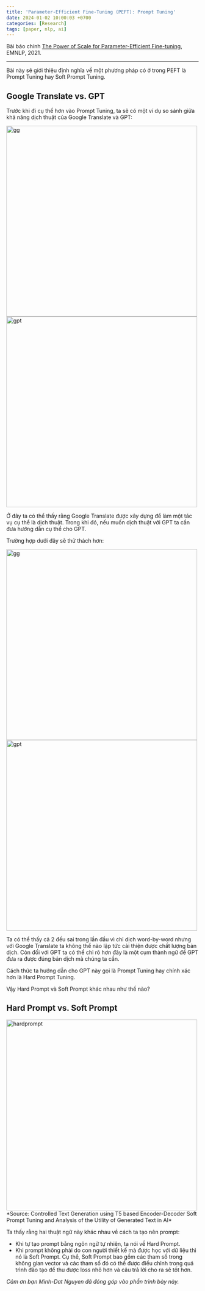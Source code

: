 ```yaml
---
title: 'Parameter-Efficient Fine-Tuning (PEFT): Prompt Tuning'
date: 2024-01-02 10:00:03 +0700
categories: [Research]
tags: [paper, nlp, ai]     
---
```

Bài báo chính [The Power of Scale for Parameter-Efficient Fine-tuning](https://arxiv.org/pdf/2104.08691.pdf), EMNLP, 2021.

---

Bài này sẽ giới thiệu định nghĩa về một phương pháp có ở trong PEFT là Prompt Tuning hay Soft Prompt Tuning.

## Google Translate vs. GPT

Trước khi đi cụ thể hơn vào Prompt Tuning, ta sẽ có một ví dụ so sánh giữa khả năng dịch thuật của Google Translate và GPT:

<img src="https://i.ibb.co/LdVdnPJ/Screenshot-from-2024-01-02-19-26-55.png" alt="gg" width=500/> 

<img src="https://i.ibb.co/3mBnxFL/Screenshot-from-2024-01-02-19-28-10.png" alt="gpt" width=500/>

Ở đây ta có thể thấy rằng Google Translate được xây dựng để làm một tác vụ cụ thể là dịch thuật. Trong khi đó, nếu muốn dịch thuật với GPT ta cần đưa hướng dẫn cụ thể cho GPT.

Trường hợp dưới đây sẽ thử thách hơn:

<img src="https://i.ibb.co/SRbZRqr/Screenshot-from-2024-01-02-19-29-45.png" alt="gg" width=500/> 
<img src="https://i.ibb.co/hY1w2HJ/Screenshot-from-2024-01-02-19-31-33.png" alt="gpt" width=500/>

Ta có thể thấy cả 2 đều sai trong lần đầu vì chỉ dịch word-by-word nhưng với Google Translate ta không thể nào lập tức cải thiện được chất lượng bản dịch. Còn đối với GPT ta có thể chỉ rõ hơn đây là một cụm thành ngữ để GPT đưa ra được đúng bản dịch mà chúng ta cần. 

Cách thức ta hướng dẫn cho GPT này gọi là Prompt Tuning hay chính xác hơn là Hard Prompt Tuning. 

Vậy Hard Prompt và Soft Prompt khác nhau như thế nào?


## Hard Prompt vs. Soft Prompt

<img src="https://www.researchgate.net/publication/366062946/figure/fig1/AS:11431281105340756@1670383256990/The-comparison-between-the-previous-T5-prompt-tuning-method-part-a-and-the-introduced.jpg" alt="hardprompt" width=500/>
*Source: Controlled Text Generation using T5 based Encoder-Decoder Soft Prompt Tuning and Analysis of the Utility of Generated Text in AI*

Ta thấy rằng hai thuật ngữ này khác nhau về cách ta tạo nên prompt:
- Khi tự tạo prompt bằng ngôn ngữ tự nhiên, ta nói về Hard Prompt.
- Khi prompt không phải do con người thiết kế mà được học với dữ liệu thì nó là Soft Prompt. Cụ thể, Soft Prompt bao gồm các tham số trong không gian vector và các tham số đó có thể được điều chỉnh trong quá trình đào tạo để thu được loss nhỏ hơn và câu trả lời cho ra sẽ tốt hơn.

*Cảm ơn bạn Minh-Dat Nguyen đã đóng góp vào phần trình bày này.*
